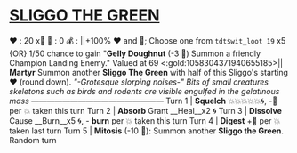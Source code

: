 # [__**SLIGGO THE GREEN**__](<https://www.youtube.com/watch?v=iMH49ieL4es>)
❤️ : 20 x👥
🔷 : 0
💰 : ||+100% ❤️ and 🔷; Choose one from `tdt$wit_loot 19` x5 {OR} 1/50 chance to gain "**Gelly Doughnut** (-3 🔷) Summon a friendly Champion Landing Enemy." Valued at 69 <:gold:1058304371940655185>||
**Martyr** Summon another **Sliggo The Green** with half of this Sliggo's starting ❤️ (round down).
*"-Grotesque slorping noises-" Bits of small creatures skeletons such as birds and rodents are visible engulfed in the gelatinous mass*
—————————————————
Turn 1  | **Squelch** 💥💥💥💥💥🌀, -🔷 per 💥 taken this turn
Turn 2 | **Absorb** Grant __Heal__x2 🌀
Turn 3 | **Dissolve** Cause __Burn__x5 🌀, - __burn__ per 💥 taken this turn
Turn 4 | **Digest** +🔷 per 💥 taken last turn
Turn 5 | **Mitosis** (-10 🔷): Summon another **Sliggo the Green**. Random turn
